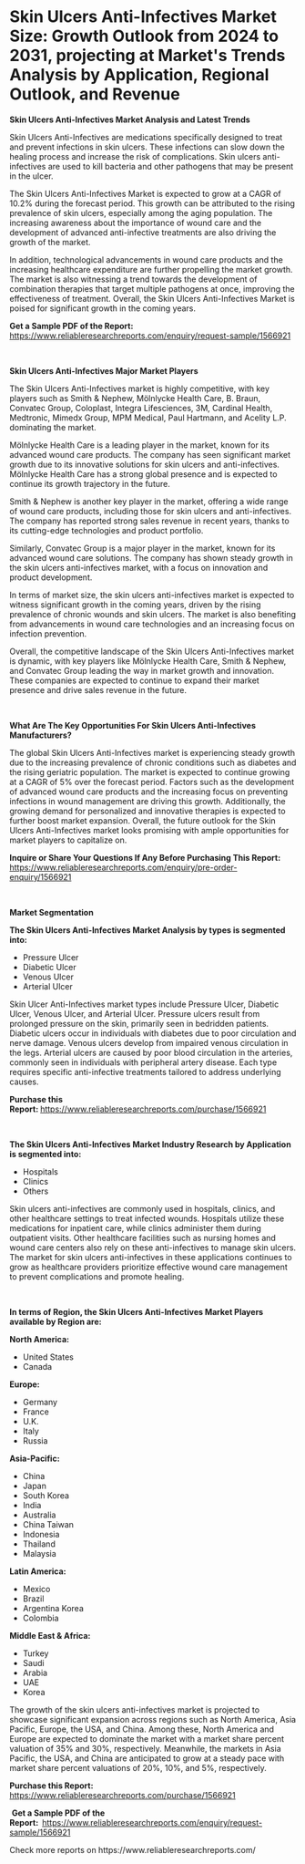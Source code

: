 <p><h1>Skin Ulcers Anti-Infectives Market Size: Growth Outlook from 2024 to 2031, projecting at Market's Trends Analysis by Application, Regional Outlook, and Revenue</h1></p><p><strong>Skin Ulcers Anti-Infectives Market Analysis and Latest Trends</strong></p>
<p><p>Skin Ulcers Anti-Infectives are medications specifically designed to treat and prevent infections in skin ulcers. These infections can slow down the healing process and increase the risk of complications. Skin ulcers anti-infectives are used to kill bacteria and other pathogens that may be present in the ulcer.</p><p>The Skin Ulcers Anti-Infectives Market is expected to grow at a CAGR of 10.2% during the forecast period. This growth can be attributed to the rising prevalence of skin ulcers, especially among the aging population. The increasing awareness about the importance of wound care and the development of advanced anti-infective treatments are also driving the growth of the market.</p><p>In addition, technological advancements in wound care products and the increasing healthcare expenditure are further propelling the market growth. The market is also witnessing a trend towards the development of combination therapies that target multiple pathogens at once, improving the effectiveness of treatment. Overall, the Skin Ulcers Anti-Infectives Market is poised for significant growth in the coming years.</p></p>
<p><strong>Get a Sample PDF of the Report:&nbsp;</strong> <a href="https://www.reliableresearchreports.com/enquiry/request-sample/1566921">https://www.reliableresearchreports.com/enquiry/request-sample/1566921</a></p>
<p>&nbsp;</p>
<p><strong>Skin Ulcers Anti-Infectives Major Market Players</strong></p>
<p><p>The Skin Ulcers Anti-Infectives market is highly competitive, with key players such as Smith & Nephew, Mölnlycke Health Care, B. Braun, Convatec Group, Coloplast, Integra Lifesciences, 3M, Cardinal Health, Medtronic, Mimedx Group, MPM Medical, Paul Hartmann, and Acelity L.P. dominating the market.</p><p>Mölnlycke Health Care is a leading player in the market, known for its advanced wound care products. The company has seen significant market growth due to its innovative solutions for skin ulcers and anti-infectives. Mölnlycke Health Care has a strong global presence and is expected to continue its growth trajectory in the future.</p><p>Smith & Nephew is another key player in the market, offering a wide range of wound care products, including those for skin ulcers and anti-infectives. The company has reported strong sales revenue in recent years, thanks to its cutting-edge technologies and product portfolio.</p><p>Similarly, Convatec Group is a major player in the market, known for its advanced wound care solutions. The company has shown steady growth in the skin ulcers anti-infectives market, with a focus on innovation and product development.</p><p>In terms of market size, the skin ulcers anti-infectives market is expected to witness significant growth in the coming years, driven by the rising prevalence of chronic wounds and skin ulcers. The market is also benefiting from advancements in wound care technologies and an increasing focus on infection prevention.</p><p>Overall, the competitive landscape of the Skin Ulcers Anti-Infectives market is dynamic, with key players like Mölnlycke Health Care, Smith & Nephew, and Convatec Group leading the way in market growth and innovation. These companies are expected to continue to expand their market presence and drive sales revenue in the future.</p></p>
<p>&nbsp;</p>
<p><strong>What Are The Key Opportunities For Skin Ulcers Anti-Infectives Manufacturers?</strong></p>
<p><p>The global Skin Ulcers Anti-Infectives market is experiencing steady growth due to the increasing prevalence of chronic conditions such as diabetes and the rising geriatric population. The market is expected to continue growing at a CAGR of 5% over the forecast period. Factors such as the development of advanced wound care products and the increasing focus on preventing infections in wound management are driving this growth. Additionally, the growing demand for personalized and innovative therapies is expected to further boost market expansion. Overall, the future outlook for the Skin Ulcers Anti-Infectives market looks promising with ample opportunities for market players to capitalize on.</p></p>
<p><strong>Inquire or Share Your Questions If Any Before Purchasing This Report:</strong> <a href="https://www.reliableresearchreports.com/enquiry/pre-order-enquiry/1566921">https://www.reliableresearchreports.com/enquiry/pre-order-enquiry/1566921</a></p>
<p>&nbsp;</p>
<p><strong>Market Segmentation</strong></p>
<p><strong>The Skin Ulcers Anti-Infectives Market Analysis by types is segmented into:</strong></p>
<p><ul><li>Pressure Ulcer</li><li>Diabetic Ulcer</li><li>Venous Ulcer</li><li>Arterial Ulcer</li></ul></p>
<p><p>Skin Ulcer Anti-Infectives market types include Pressure Ulcer, Diabetic Ulcer, Venous Ulcer, and Arterial Ulcer. Pressure ulcers result from prolonged pressure on the skin, primarily seen in bedridden patients. Diabetic ulcers occur in individuals with diabetes due to poor circulation and nerve damage. Venous ulcers develop from impaired venous circulation in the legs. Arterial ulcers are caused by poor blood circulation in the arteries, commonly seen in individuals with peripheral artery disease. Each type requires specific anti-infective treatments tailored to address underlying causes.</p></p>
<p><strong>Purchase this Report:&nbsp;</strong><a href="https://www.reliableresearchreports.com/purchase/1566921">https://www.reliableresearchreports.com/purchase/1566921</a></p>
<p>&nbsp;</p>
<p><strong>The Skin Ulcers Anti-Infectives Market Industry Research by Application is segmented into:</strong></p>
<p><ul><li>Hospitals</li><li>Clinics</li><li>Others</li></ul></p>
<p><p>Skin ulcers anti-infectives are commonly used in hospitals, clinics, and other healthcare settings to treat infected wounds. Hospitals utilize these medications for inpatient care, while clinics administer them during outpatient visits. Other healthcare facilities such as nursing homes and wound care centers also rely on these anti-infectives to manage skin ulcers. The market for skin ulcers anti-infectives in these applications continues to grow as healthcare providers prioritize effective wound care management to prevent complications and promote healing.</p></p>
<p>&nbsp;</p>
<p><strong>In terms of Region, the Skin Ulcers Anti-Infectives Market Players available by Region are:</strong></p>
<p>
    <p> <strong> North America: </strong>
        <ul>
            <li>United States</li>
            <li>Canada</li>
        </ul>
        </p> 
    <p> <strong> Europe: </strong>
        <ul>
            <li>Germany</li>
            <li>France</li>
            <li>U.K.</li>
            <li>Italy</li>
            <li>Russia</li>
        </ul>
        </p> 
    <p> <strong> Asia-Pacific: </strong>
        <ul>
            <li>China</li>
            <li>Japan</li>
            <li>South Korea</li>
            <li>India</li>
            <li>Australia</li>
            <li>China Taiwan</li>
            <li>Indonesia</li>
            <li>Thailand</li>
            <li>Malaysia</li>
        </ul>
        </p> 
    <p> <strong> Latin America: </strong>
        <ul>
            <li>Mexico</li>
            <li>Brazil</li>
            <li>Argentina Korea</li>
            <li>Colombia</li>
        </ul>
        </p> 
    <p> <strong> Middle East & Africa: </strong>
        <ul>
            <li>Turkey</li>
            <li>Saudi</li>
            <li>Arabia</li>
            <li>UAE</li>
            <li>Korea</li>
        </ul>
    </p>
    </p>
<p><p>The growth of the skin ulcers anti-infectives market is projected to showcase significant expansion across regions such as North America, Asia Pacific, Europe, the USA, and China. Among these, North America and Europe are expected to dominate the market with a market share percent valuation of 35% and 30%, respectively. Meanwhile, the markets in Asia Pacific, the USA, and China are anticipated to grow at a steady pace with market share percent valuations of 20%, 10%, and 5%, respectively.</p></p>
<p><strong>Purchase this Report: </strong><a href="https://www.reliableresearchreports.com/purchase/1566921">https://www.reliableresearchreports.com/purchase/1566921</a></p>
<p>&nbsp;<strong>Get a Sample PDF of the Report:&nbsp;&nbsp;</strong><a href="https://www.reliableresearchreports.com/enquiry/request-sample/1566921">https://www.reliableresearchreports.com/enquiry/request-sample/1566921</a></p>
<p><strong></strong></p>
<p>Check more reports on https://www.reliableresearchreports.com/</p>